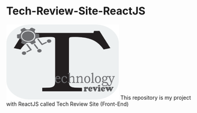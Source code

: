 # Tech-Review-Site-ReactJS
<img src='./client/public/images/black_white_logo.png' width='300' height='200' alt='logo'>
This repository is my project with ReactJS called Tech Review Site (Front-End)